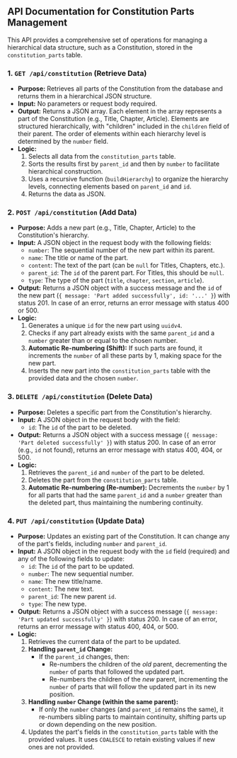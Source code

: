 ## API Documentation for Constitution Parts Management

This API provides a comprehensive set of operations for managing a hierarchical data structure, such as a Constitution, stored in the `constitution_parts` table.

### 1. `GET /api/constitution` (Retrieve Data)

*   **Purpose:** Retrieves all parts of the Constitution from the database and returns them in a hierarchical JSON structure.
*   **Input:** No parameters or request body required.
*   **Output:** Returns a JSON array. Each element in the array represents a part of the Constitution (e.g., Title, Chapter, Article). Elements are structured hierarchically, with "children" included in the `children` field of their parent. The order of elements within each hierarchy level is determined by the `number` field.
*   **Logic:**
    1.  Selects all data from the `constitution_parts` table.
    2.  Sorts the results first by `parent_id` and then by `number` to facilitate hierarchical construction.
    3.  Uses a recursive function (`buildHierarchy`) to organize the hierarchy levels, connecting elements based on `parent_id` and `id`.
    4.  Returns the data as JSON.

### 2. `POST /api/constitution` (Add Data)

*   **Purpose:** Adds a new part (e.g., Title, Chapter, Article) to the Constitution's hierarchy.
*   **Input:** A JSON object in the request body with the following fields:
    *   `number`: The sequential number of the new part within its parent.
    *   `name`: The title or name of the part.
    *   `content`: The text of the part (can be `null` for Titles, Chapters, etc.).
    *   `parent_id`: The `id` of the parent part. For Titles, this should be `null`.
    *   `type`: The type of the part (`title`, `chapter`, `section`, `article`).
*   **Output:** Returns a JSON object with a success message and the `id` of the new part (`{ message: 'Part added successfully', id: '...' }`) with status 201. In case of an error, returns an error message with status 400 or 500.
*   **Logic:**
    1.  Generates a unique `id` for the new part using `uuidv4`.
    2.  Checks if any part already exists with the same `parent_id` and a `number` greater than or equal to the chosen number.
    3.  **Automatic Re-numbering (Shift):** If such parts are found, it increments the `number` of all these parts by 1, making space for the new part.
    4.  Inserts the new part into the `constitution_parts` table with the provided data and the chosen `number`.

### 3. `DELETE /api/constitution` (Delete Data)

*   **Purpose:** Deletes a specific part from the Constitution's hierarchy.
*   **Input:** A JSON object in the request body with the field:
    *   `id`: The `id` of the part to be deleted.
*   **Output:** Returns a JSON object with a success message (`{ message: 'Part deleted successfully' }`) with status 200. In case of an error (e.g., `id` not found), returns an error message with status 400, 404, or 500.
*   **Logic:**
    1.  Retrieves the `parent_id` and `number` of the part to be deleted.
    2.  Deletes the part from the `constitution_parts` table.
    3.  **Automatic Re-numbering (Re-number):** Decrements the `number` by 1 for all parts that had the same `parent_id` and a `number` greater than the deleted part, thus maintaining the numbering continuity.

### 4. `PUT /api/constitution` (Update Data)

*   **Purpose:** Updates an existing part of the Constitution. It can change any of the part's fields, including `number` and `parent_id`.
*   **Input:** A JSON object in the request body with the `id` field (required) and any of the following fields to update:
    *   `id`: The `id` of the part to be updated.
    *   `number`: The new sequential number.
    *   `name`: The new title/name.
    *   `content`: The new text.
    *   `parent_id`: The new parent `id`.
    *   `type`: The new type.
*   **Output:** Returns a JSON object with a success message (`{ message: 'Part updated successfully' }`) with status 200. In case of an error, returns an error message with status 400, 404, or 500.
*   **Logic:**
    1.  Retrieves the current data of the part to be updated.
    2.  **Handling `parent_id` Change:**
        *   If the `parent_id` changes, then:
            *   Re-numbers the children of the *old* parent, decrementing the `number` of parts that followed the updated part.
            *   Re-numbers the children of the *new* parent, incrementing the `number` of parts that will follow the updated part in its new position.
    3.  **Handling `number` Change (within the same parent):**
        *   If only the `number` changes (and `parent_id` remains the same), it re-numbers sibling parts to maintain continuity, shifting parts up or down depending on the new position.
    4.  Updates the part's fields in the `constitution_parts` table with the provided values. It uses `COALESCE` to retain existing values if new ones are not provided.
